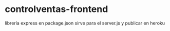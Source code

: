 # controlventas-frontend

librería express en package.json sirve para el server.js y publicar en heroku
